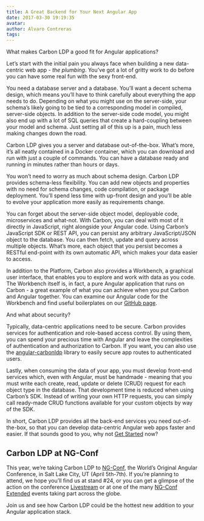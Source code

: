 ```yaml
---
title: A Great Backend for Your Next Angular App
date: 2017-03-30 19:19:35
avatar:
author: Alvaro Contreras
tags:
---
```




What makes Carbon LDP a good fit for Angular applications?

Let’s start with the initial pain you always face when building a new data-centric web app - *the plumbing*. You’ve got a lot of gritty work to do before you can have some real fun with the sexy front-end.
<!-- more -->
You need a database server and a database. You’ll want a decent schema design, which means you’ll have to think carefully about everything the app needs to do. Depending on what you might use on the server-side, your schema’s likely going to be tied to a corresponding model in compiled, server-side objects. In addition to the server-side code model, you might also end up with a lot of SQL queries that create a hard-coupling between your model and schema. Just setting all of this up is a pain, much less making changes down the road.

Carbon LDP gives you a server and database out-of-the-box. What’s more, it’s all neatly contained in a Docker container, which you can download and run with just a couple of commands. You can have a database ready and running in minutes rather than hours or days.

You won’t need to worry as much about schema design. Carbon LDP provides schema-less flexibility. You can add new objects and properties with no need for schema changes, code compilation, or package deployment. You’ll spend less time with up-front design and you’ll be able to evolve your application more easily as requirements change.

You can forget about the server-side object model, deployable code, microservices and what-not. With Carbon, you can deal with most of it directly in JavaScript, right alongside your Angular code. Using Carbon’s JavaScript SDK or REST API, you can persist any arbitrary JavaScript/JSON object to the database. You can then fetch, update and query across multiple objects. What’s more, each object that you persist becomes a RESTful end-point with its own automatic API, which makes your data easier to access.


In addition to the Platform, Carbon also provides a Workbench, a graphical user interface, that enables you to explore and work with data as you code. The Workbench itself is, in fact, a pure Angular application that runs on Carbon - a great example of what you can achieve when you put Carbon and Angular together. You can examine our Angular code for the Workbench and find useful boilerplates on our [GitHub page](https://github.com/CarbonLDP).

And what about security?

Typically, data-centric applications need to be secure. Carbon provides services for authentication and role-based access control. By using them, you can spend your precious time with Angular and leave the complexities of authentication and authorization to Carbon. If you want, you can also use the [angular-carbonldp](https://www.npmjs.com/package/angular-carbonldp) library to easily secure app routes to authenticated users.

Lastly, when consuming the data of your app, you must develop front-end services which, even with Angular, must be handmade - meaning that you must write each create, read, update or delete (CRUD) request for each object type in the database. That development time is reduced when using Carbon’s SDK. Instead of writing your own HTTP requests, you can simply call ready-made CRUD functions available for your custom objects by way of the SDK.

In short, Carbon LDP provides all the back-end services you need out-of-the-box, so that you can develop data-centric Angular web apps faster and easier. If that sounds good to you, why not [Get Started](https://carbonldp.com/get-started/) now?

## Carbon LDP at NG-Conf

This year, we’re taking Carbon LDP to [NG-Conf](https://www.ng-conf.org/), the World’s Original Angular Conference, in Salt Lake City, UT (April 5th-7th). If you’re planning to attend, we hope you’ll find us at stand #24, or you can get a glimpse of the action on the conference [Livestream](https://www.ng-conf.org/livestream/) or at one of the many [NG-Conf Extended](https://www.ng-conf.org/extended/) events taking part across the globe.

Join us and see how Carbon LDP could be the hottest new addition to your Angular application stack.
